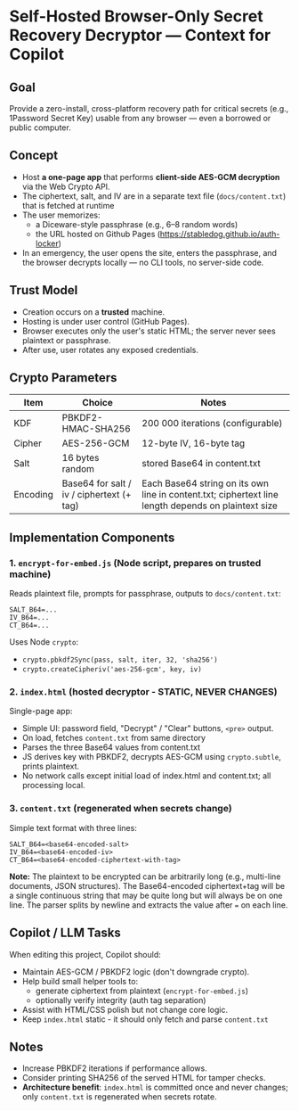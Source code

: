 # Self-Hosted Browser-Only Secret Recovery Decryptor — Context for Copilot

## Goal
Provide a zero-install, cross-platform recovery path for critical secrets (e.g., 1Password Secret Key) usable from any browser — even a borrowed or public computer.

## Concept
- Host **a one-page app** that performs **client-side AES-GCM decryption** via the Web Crypto API.  
- The ciphertext, salt, and IV are in a separate text file (`docs/content.txt`) that is fetched at runtime
- The user memorizes:
  - a Diceware-style passphrase (e.g., 6–8 random words)
  - the URL hosted on Github Pages (https://stabledog.github.io/auth-locker)
- In an emergency, the user opens the site, enters the passphrase, and the browser decrypts locally — no CLI tools, no server-side code.

## Trust Model
- Creation occurs on a **trusted** machine.
- Hosting is under user control (GitHub Pages).
- Browser executes only the user's static HTML; the server never sees plaintext or passphrase.
- After use, user rotates any exposed credentials.

## Crypto Parameters
| Item | Choice | Notes |
|------|---------|-------|
| KDF  | PBKDF2-HMAC-SHA256 | 200 000 iterations (configurable) |
| Cipher | AES-256-GCM | 12-byte IV, 16-byte tag |
| Salt | 16 bytes random | stored Base64 in content.txt |
| Encoding | Base64 for salt / iv / ciphertext (+ tag) | Each Base64 string on its own line in content.txt; ciphertext line length depends on plaintext size |

## Implementation Components
### 1. **`encrypt-for-embed.js`** (Node script, prepares on trusted machine)
Reads plaintext file, prompts for passphrase, outputs to `docs/content.txt`:
```
SALT_B64=...
IV_B64=...
CT_B64=...
```
Uses Node `crypto`:
- `crypto.pbkdf2Sync(pass, salt, iter, 32, 'sha256')`
- `crypto.createCipheriv('aes-256-gcm', key, iv)`

### 2. **`index.html`** (hosted decryptor - STATIC, NEVER CHANGES)
Single-page app:
- Simple UI: password field, "Decrypt" / "Clear" buttons, `<pre>` output.
- On load, fetches `content.txt` from same directory
- Parses the three Base64 values from content.txt
- JS derives key with PBKDF2, decrypts AES-GCM using `crypto.subtle`, prints plaintext.  
- No network calls except initial load of index.html and content.txt; all processing local.

### 3. **`content.txt`** (regenerated when secrets change)
Simple text format with three lines:
```
SALT_B64=<base64-encoded-salt>
IV_B64=<base64-encoded-iv>
CT_B64=<base64-encoded-ciphertext-with-tag>
```
**Note:** The plaintext to be encrypted can be arbitrarily long (e.g., multi-line documents, JSON structures). The Base64-encoded ciphertext+tag will be a single continuous string that may be quite long but will always be on one line. The parser splits by newline and extracts the value after `=` on each line.

## Copilot / LLM Tasks
When editing this project, Copilot should:
- Maintain AES-GCM / PBKDF2 logic (don't downgrade crypto).  
- Help build small helper tools to:
  - generate ciphertext from plaintext (`encrypt-for-embed.js`)
  - optionally verify integrity (auth tag separation)
- Assist with HTML/CSS polish but not change core logic.
- Keep `index.html` static - it should only fetch and parse `content.txt`

## Notes
- Increase PBKDF2 iterations if performance allows.  
- Consider printing SHA256 of the served HTML for tamper checks.
- **Architecture benefit**: `index.html` is committed once and never changes; only `content.txt` is regenerated when secrets rotate.
